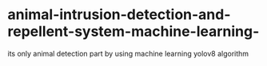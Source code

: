 # animal-intrusion-detection-and-repellent-system-machine-learning-
its only animal detection part by using machine learning yolov8 algorithm
